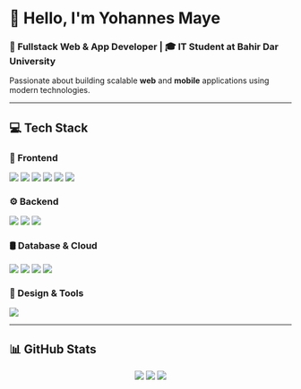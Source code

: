 # 👋 Hello, I'm Yohannes Maye  
### 🚀 Fullstack Web & App Developer | 🎓 IT Student at Bahir Dar University  

Passionate about building scalable **web** and **mobile** applications using modern technologies.  

---

## 💻 Tech Stack  

### 🎨 Frontend  
<p align="left">
  <img src="https://img.shields.io/badge/Next.js-black?style=for-the-badge&logo=next.js&logoColor=white" />
  <img src="https://img.shields.io/badge/React-%2320232a.svg?style=for-the-badge&logo=react&logoColor=%2361DAFB" />
  <img src="https://img.shields.io/badge/React_Native-%2320232a.svg?style=for-the-badge&logo=react&logoColor=%2361DAFB" />
  <img src="https://img.shields.io/badge/Remix-%23000.svg?style=for-the-badge&logo=remix&logoColor=white" />
  <img src="https://img.shields.io/badge/TailwindCSS-%2338B2AC.svg?style=for-the-badge&logo=tailwind-css&logoColor=white" />
  <img src="https://img.shields.io/badge/Vite-%23646CFF.svg?style=for-the-badge&logo=vite&logoColor=white" />
</p>

### ⚙️ Backend  
<p align="left">
  <img src="https://img.shields.io/badge/Express.js-%23404d59.svg?style=for-the-badge&logo=express&logoColor=%2361DAFB" />
  <img src="https://img.shields.io/badge/Django-%23092E20.svg?style=for-the-badge&logo=django&logoColor=white" />
  <img src="https://img.shields.io/badge/Python-3670A0?style=for-the-badge&logo=python&logoColor=ffdd54" />
</p>

### 🛢️ Database & Cloud  
<p align="left">
  <img src="https://img.shields.io/badge/PostgreSQL-%23316192.svg?style=for-the-badge&logo=postgresql&logoColor=white" />
  <img src="https://img.shields.io/badge/MongoDB-%234ea94b.svg?style=for-the-badge&logo=mongodb&logoColor=white" />
  <img src="https://img.shields.io/badge/MySQL-4479A1.svg?style=for-the-badge&logo=mysql&logoColor=white" />
  <img src="https://img.shields.io/badge/Firebase-%23FFCA28.svg?style=for-the-badge&logo=firebase&logoColor=white" />
</p>

### 🎨 Design & Tools  
<p align="left">
  <img src="https://img.shields.io/badge/Figma-%23F24E1E.svg?style=for-the-badge&logo=figma&logoColor=white" />
</p>

---

## 📊 GitHub Stats  

<p align="center">
  <img src="https://github-readme-stats.vercel.app/api?username=Yohannes-Maye-01&theme=dark&hide_border=false&include_all_commits=true&count_private=true" />
  <img src="https://github-readme-streak-stats.herokuapp.com/?user=Yohannes-Maye-01&theme=dark&hide_border=false" />
  <img src="https://github-readme-stats.vercel.app/api/top-langs/?username=Yohannes-Maye-01&theme=dark&hide_border=false&include_all_commits=true&count_private=true&layout=compact" />
</p>

